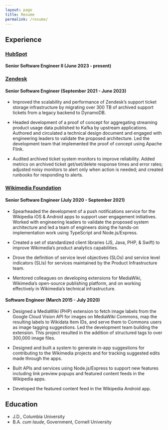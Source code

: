 ```yaml
---
layout: page
title: Resume
permalink: /resume/
---
```


## Experience

### [HubSpot](https://www.hubspot.com)
#### Senior Software Engineer II (June 2023 - present)


### [Zendesk](https://zendesk.com)
#### Senior Software Engineer (September 2021 - June 2023)

* Improved the scalability and performance of Zendesk’s support ticket storage infrastructure by migrating over 300 TB of archived support tickets from a legacy backend to DynamoDB.

* Headed development of a proof of concept for aggregating streaming product usage data published to Kafka by upstream applications. Authored and circulated a technical design document and engaged with engineering leaders to validate the proposed architecture. Led the development team that implemented the proof of concept using Apache Flink.

* Audited archived ticket system monitors to improve reliability. Added metrics on archived ticket get/set/delete response times and error rates; adjusted noisy monitors to alert only when action is needed; and created runbooks for responding to alerts.

### [Wikimedia Foundation](https://wikimediafoundation.org)
#### Senior Software Engineer (July 2020 - September 2021)

* Spearheaded the development of a push notifications service for the Wikipedia iOS & Android apps to support user engagement initiatives. Worked with engineering leaders to validate the proposed system architecture and led a team of engineers doing the hands-on implementation work using TypeScript and Node.js/Express.

* Created a set of standardized client libraries (JS, Java, PHP, & Swift) to improve Wikimedia’s product analytics capabilities.

* Drove the definition of service level objectives (SLOs) and service level indicators (SLIs) for services maintained by the Product Infrastructure team.

* Mentored colleagues on developing extensions for MediaWiki, Wikimedia’s open-source publishing platform, and on working effectively in Wikimedia’s technical infrastructure.

#### Software Engineer (March 2015 - July 2020)

* Designed a MediaWiki (PHP) extension to fetch image labels from the Google Cloud Vision API for images on MediaWiki Commons, map the resulting labels to Wikidata Item IDs, and serve them to Commons users as image tagging suggestions. Led the development team building the extension. This project resulted in the addition of structured tags to over 300,000 image files.

* Designed and built a system to generate in-app suggestions for contributing to the Wikimedia projects and for tracking suggested edits made through the apps.

* Built APIs and services using Node.js/Express to support new features including link preview popups and featured content feeds in the Wikipedia apps.

* Developed the featured content feed in the Wikipedia Android app.

## Education
* J.D., Columbia University
* B.A. *cum laude*, Government, Cornell University

